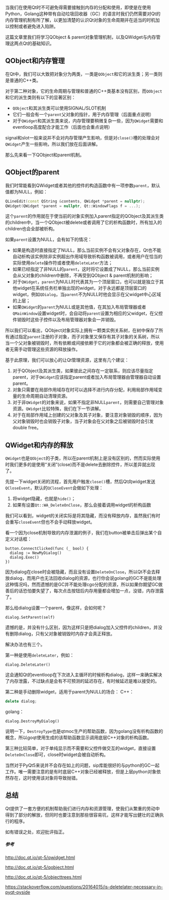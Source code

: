 当我们在使用Qt时不可避免得需要接触到内存的分配和使用，即使是在使用Python，Golang这种带有自动垃圾回收器（GC）的语言时我们仍然需要对Qt的内存管理机制有所了解，以更加清楚的认识Qt对象的生命周期并在适当的时机加以控制或者避免进入陷阱。

这篇文章里我们将学习QObject & parent对象管理机制，以及QWidget与内存管理这两点Qt的基础知识。

## QObject和内存管理

在Qt中，我们可以大致把对象分为两类，一类是`QObject`和它的派生类；另一类则是普通的C++类。

对于第二种对象，它的生命周期与管理和普通的C++类基本没有区别，而`QObject`和它的派生类则有以下的显著区别：

- `QObject`和其派生类可以使用SIGNAL/SLOT机制
- 它们一般会有一个`parent`父对象的指针，用于内存管理（后面重点说明）
- 对于`QWidget`和其派生类来说，内存管理要稍微复杂一些，因为`QWidget`需要和eventloop高度配合才能工作（后面也会重点说明）

signal和slot一般来说并不会对内存管理产生影响，但是对`close()`槽的处理会对`QWidget`产生一些影响，所以我们放在后面讲解。

那么先来看一下QObject和parent机制。

## QObject的parent

我们时常能看到QWidget或者其他的控件的构造函数中有一项参数`parent`，默认值都为NULL，例如：

```C++
QLineEdit(const QString &contents, QWidget *parent = nullptr);
QWidget(QWidget *parent = nullptr, Qt::WindowFlags f = ...);
```

这个`parent`的作用就在于使当前的对象实例加入parent指定的QObject及其派生类的children中，当一个QObject被delete或者调用了它的析构函数时，所有加入的children也会全部被析构。

如果`parent`设置为NULL，会有如下的情况：

- 如果是构造时直接指定了NULL，那么当前实例不会有父对象存在，Qt也不能自动析构该实例除非实例超出作用域导致析构函数被调用，或者用户在恰当的实际使用`delete`操作符或者使用`deleteLater`方法；
- 如果已经指定了非NULL的`parent`，这时将它设置成了NULL，那么当前实例会从父对象的children中删除，不再受到QObject & parent机制的影响；
- 对于`QWidget`，`parent`为NULL时代表其为一个顶层窗口，也可以就是独立于其他widget在系统任务栏单独出现的widget，对于永远都是顶层窗口的widget，例如`QDialog`，当`parent`不为NULL时他会显示在父widget中心区域的上层；
- 如果`QWidget`的`parent`为NULL或是其他值，在其加入布局管理器或者`QMainWindow`设置widget时，会自动将`parent`设置为相应的父widget，在父控件销毁时这些子控件以及布局管理器对象会一并销毁。

所以我们可以看出，QObject对象实际上拥有一颗类实例关系树，在树中保存了所有通过指定`parent`注册的子对象，而子对象里又保存有其子对象的关系树，所以当一个父对象被销毁时，所有依赖或间接依赖于它的对象都会被正确的释放，使用者无需手动管理这些资源的释放操作。

基于此原理，我们可以放心的让Qt管理资源，这里有几个建议：

1. 对于QObject及其派生类，如果彼此之间存在一定联系，则应该尽量指定parent，对于`QWidget`应该指定parent或者加入布局管理器由管理器自动设置parent。
2. 对象只需要在局部作用域存在时可以选择不进行内存分配，利用局部作用域变量的生命周期自动清理资源。
3. 对于非`QWidget`的对象来说，如果不指定非NULL`parent`，则需要自己管理对象资源。`QWidget`比较特殊，我们在下一节讲解。
4. 对于在局部作用域上创建的父对象及其子对象，要注意对象销毁的顺序，因为父对象销毁时也会销毁子对象，当子对象会在父对象之后被销毁时会引发double free。

## QWidget和内存的释放

`QWidget`也是`QObject`的子类，所以在parent机制上是没有区别的，然而实际使用时我们更多的是使用“关闭”(close)而不是delete去删除控件，所以差异就出现了。

先提一下widget关闭的流程，首先用户触发`close()`槽，然后Qt向widget发送`QCloseEvent`，默认的`QCloseEvent`会做如下处理：

1. 将widget隐藏，也就是`hide()`；
2. 如果有设置`Qt::WA_DeleteOnClose`，那么会接着调用widget的析构函数

我们可以看到，widget的关闭实际是将其隐藏，而没有释放内存，虽然我们有时会重写`closeEvent`但也不会手动释放widget。

看一个因为close机制导致的内存泄漏的例子，我们在button被单击后弹出某个自定义对话框：

```golang
button.ConnectClicked(func (_ bool) {
  dialog := NewMyDialog()
  dialog.Exec()
})
```

因为dialog在close时会被隐藏，而且没有设置`DeleteOnClose`，所以Qt不会去释放dialog，而用户也无法回收dialog的资源，也行你会说golang的GC不是能处理这种情况吗，然而遗憾的是GC并不能处理cgo分配的资源，所以如果你期望GC做善后的话恐怕要失望了，每次点击按钮后内存用量都会增加一点，没错，内存泄露了。

那么给dialog设置一个parent，像这样，会如何呢？

```golang
dialog.SetParent(self)
```

遗憾的是，并没有什么区别，因为这样只是把dialog加入父控件的children，并没有删除dialog，只有父对象被销毁时内存才会真正释放。

解决办法也有三个。

第一种是使用`deleteLater`，例如：

```golang
dialog.DeleteLater()
```

这会通知Qt的eventloop在下次进入主循环的时候析构dialog，这样一来确实解决了内存泄露，不过缺点是会有不可预测的延迟存在，有时候延迟是难以接受的。

第二种是手动删除widget，适用于parent为NULL的场合：
C++：

```C++
delete dialog;
```

golang：

```golang
dialog.DestroyMyDialog()
```

说明一下，`DestroyType`也是qtmoc生产的帮助函数，因为golang没有析构函数的概念，所以goqt使用生成的该帮助函数显示调用底层C++对象的析构函数。

第三种比较简单，对于单纯显示而不需要和父控件做交互的widget，直接设置`DeleteOnClose`即可，close时widget会被自动析构。

当然对于PyQt5来说并不会存在如上的问题，sip库能很好的与python的GC一起工作。唯一需要注意的是有时底层C++对象已经被释放，但是上层python对象依然存在，这时使用该对象将导致抛错。

## 总结

Qt提供了一套方便的机制帮助我们进行内存和资源管理，使我们从繁重的劳动中得到了部分的解放，但同时也要注意到那些很容易坑，这样才能写出健壮的正确执行的程序。

如有错误之处，欢迎批评指正。

##### 参考

<http://doc.qt.io/qt-5/qwidget.html>

<http://doc.qt.io/qt-5/qobject.html>

<http://doc.qt.io/qt-5/objecttrees.html>

<https://stackoverflow.com/questions/20164015/is-deletelater-necessary-in-pyqt-pyside>
